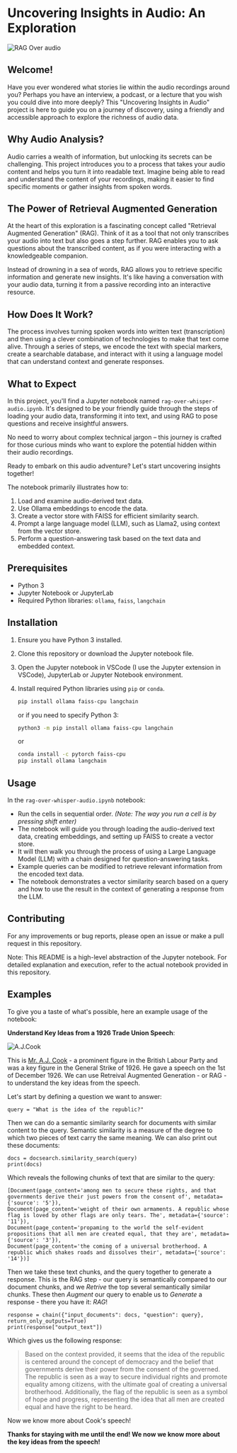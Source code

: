 # Uncovering Insights in Audio: An Exploration

![RAG Over audio](/images/cover.png)


## Welcome!

Have you ever wondered what stories lie within the audio recordings around you? Perhaps you have an interview, a podcast, or a lecture that you wish you could dive into more deeply? This "Uncovering Insights in Audio" project is here to guide you on a journey of discovery, using a friendly and accessible approach to explore the richness of audio data.

## Why Audio Analysis?

Audio carries a wealth of information, but unlocking its secrets can be challenging. This project introduces you to a process that takes your audio content and helps you turn it into readable text. Imagine being able to read and understand the content of your recordings, making it easier to find specific moments or gather insights from spoken words.

## The Power of Retrieval Augmented Generation

At the heart of this exploration is a fascinating concept called "Retrieval Augmented Generation" (RAG). Think of it as a tool that not only transcribes your audio into text but also goes a step further. RAG enables you to ask questions about the transcribed content, as if you were interacting with a knowledgeable companion.

Instead of drowning in a sea of words, RAG allows you to retrieve specific information and generate new insights. It's like having a conversation with your audio data, turning it from a passive recording into an interactive resource.

## How Does It Work?

The process involves turning spoken words into written text (transcription) and then using a clever combination of technologies to make that text come alive. Through a series of steps, we encode the text with special markers, create a searchable database, and interact with it using a language model that can understand context and generate responses.

## What to Expect

In this project, you'll find a Jupyter notebook named `rag-over-whisper-audio.ipynb`. It's designed to be your friendly guide through the steps of loading your audio data, transforming it into text, and using RAG to pose questions and receive insightful answers.

No need to worry about complex technical jargon – this journey is crafted for those curious minds who want to explore the potential hidden within their audio recordings.

Ready to embark on this audio adventure? Let's start uncovering insights together!

The notebook primarily illustrates how to:
1. Load and examine audio-derived text data.
2. Use Ollama embeddings to encode the data.
3. Create a vector store with FAISS for efficient similarity search.
4. Prompt a large language model (LLM), such as Llama2, using context from the vector store.
5. Perform a question-answering task based on the text data and embedded context.

## Prerequisites
- Python 3
- Jupyter Notebook or JupyterLab
- Required Python libraries: `ollama`, `faiss`, `langchain`

## Installation
1. Ensure you have Python 3 installed.
2. Clone this repository or download the Jupyter notebook file.
3. Open the Jupyter notebook in VSCode (I use the Jupyter extension in VSCode), JupyterLab or Jupyter Notebook environment.
4. Install required Python libraries using `pip` or `conda`.

    ```bash
    pip install ollama faiss-cpu langchain
    ```

    or if you need to specify Python 3:

    ```bash
    python3 -m pip install ollama faiss-cpu langchain
    ```

    or

    ```bash
    conda install -c pytorch faiss-cpu
    pip install ollama langchain
    ```

## Usage
In the `rag-over-whisper-audio.ipynb` notebook:
- Run the cells in sequential order. *(Note: The way you run a cell is by pressing shift enter)*
- The notebook will guide you through loading the audio-derived text data, creating embeddings, and setting up FAISS to create a vector store.
- It will then walk you through the process of using a Large Language Model (LLM) with a chain designed for question-answering tasks.
- Example queries can be modified to retrieve relevant information from the encoded text data.
- The notebook demonstrates a vector similarity search based on a query and how to use the result in the context of generating a response from the LLM.

## Contributing
For any improvements or bug reports, please open an issue or make a pull request in this repository.

Note: This README is a high-level abstraction of the Jupyter notebook. For detailed explanation and execution, refer to the actual notebook provided in this repository.


## Examples

To give you a taste of what's possible, here an example usage of the notebook:

**Understand Key Ideas from a 1926 Trade Union Speech**: 

![A.J.Cook](https://upload.wikimedia.org/wikipedia/commons/thumb/d/df/AJ_Cook.webp/220px-AJ_Cook.webp.png)

This is [Mr. A.J. Cook](https://en.wikipedia.org/wiki/A._J._Cook_(trade_unionist)) - a prominent figure in the British Labour Party and was a key figure in the General Strike of 1926. He gave a speech on the 1st of December 1926. We can use Retreival Augmented Generation - or RAG - to understand the key ideas from the speech.

Let's start by defining a question we want to answer:
   
    
    query = "What is the idea of the republic?"
    

Then we can do a semantic similarity search for documents with similar content to the query. Semantic similarity is a measure of the degree to which two pieces of text carry the same meaning. We can also print out these documents:
    
    
    docs = docsearch.similarity_search(query)
    print(docs)
    

Which reveals the following chunks of text that are similar to the query: 

    
    [Document(page_content='among men to secure these rights, and that governments derive their just powers from the consent of', metadata={'source': '5'}),
    Document(page_content='weight of their own armaments. A republic whose flag is loved by other flags are only tears. The', metadata={'source': '11'}),
    Document(page_content='propaming to the world the self-evident propositions that all men are created equal, that they are', metadata={'source': '3'}),
    Document(page_content='the coming of a universal brotherhood. A republic which shakes roads and dissolves their', metadata={'source': '14'})]
    

Then we take these text chunks, and the query together to generate a response. This is the RAG step - our query is semantically compared to our document chunks, and we *Retrive* the top several semantically similar chunks. These then *Augment* our query to enable us to *Generate* a response - there you have it: *RAG*!

     
    response = chain({"input_documents": docs, "question": query}, return_only_outputs=True)
    print(response["output_text"])
    
Which gives us the following response:

    
> Based on the context provided, it seems that the idea of the republic is centered around the concept of democracy and the belief that governments derive their power from the consent of the governed. The republic is seen as a way to secure individual rights and promote equality among citizens, with the ultimate goal of creating a universal brotherhood. Additionally, the flag of the republic is seen as a symbol of hope and progress, representing the idea that all men are created equal and have the right to be heard.

Now we know more about Cook's speech!

**Thanks for staying with me until the end! We now we know more about the key ideas from the speech!**